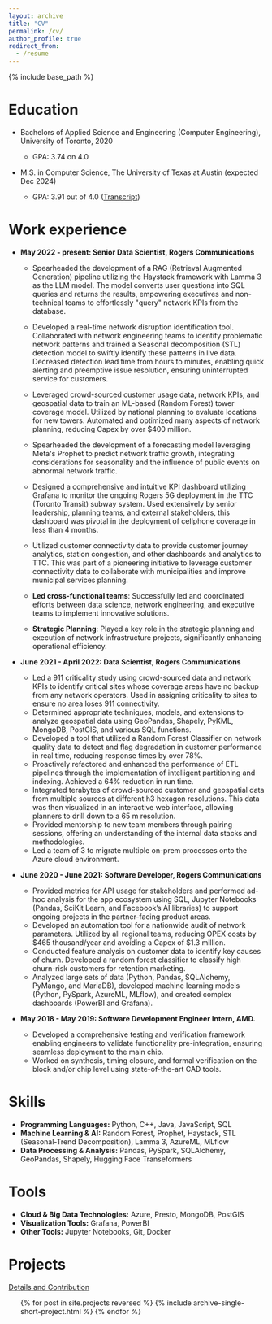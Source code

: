 ```yaml
---
layout: archive
title: "CV"
permalink: /cv/
author_profile: true
redirect_from:
  - /resume
---
```


{% include base_path %}

Education
======
* Bachelors of Applied Science and Engineering (Computer Engineering), University of Toronto, 2020
  * GPA: 3.74 on 4.0

* M.S. in Computer Science, The University of Texas at Austin (expected Dec 2024)
  * GPA: 3.91 out of 4.0 ([Transcript](https://abhi-p.github.io/files/Abhishek_Paul_University_of_Texas_Unofficial_Transcripts.pdf))


Work experience
======

* **May 2022 - present: Senior Data Scientist, Rogers Communications**
  * Spearheaded the development of a RAG (Retrieval Augmented Generation) pipeline utilizing the Haystack framework with Lamma 3 as the LLM model. The model converts user questions into SQL queries and returns the results, empowering executives and non-technical teams to effortlessly "query" network KPIs from the database.
   
  * Developed a real-time network disruption identification tool. Collaborated with network engineering teams to identify problematic network patterns and trained a Seasonal decomposition (STL) detection model to swiftly identify these patterns in live data. Decreased detection lead time from hours to minutes, enabling quick alerting and preemptive issue resolution, ensuring uninterrupted service for customers.
  * Leveraged crowd-sourced customer usage data, network KPIs, and geospatial data to train an ML-based (Random Forest) tower coverage model. Utilized by national planning to evaluate locations for new towers. Automated and optimized many aspects of network planning, reducing Capex by over $400 million.
  * Spearheaded the development of a forecasting model leveraging Meta's Prophet to predict network traffic growth, integrating considerations for seasonality and the influence of public events on abnormal network traffic.
  * Designed a comprehensive and intuitive KPI dashboard utilizing Grafana to monitor the ongoing Rogers 5G deployment in the TTC (Toronto Transit) subway system. Used extensively by senior leadership, planning teams, and external stakeholders, this dashboard was pivotal in the deployment of cellphone coverage in less than 4 months. 
  * Utilized customer connectivity data to provide customer journey analytics, station congestion, and other dashboards and analytics to TTC. This was part of a pioneering initiative to leverage customer connectivity data to collaborate with municipalities and improve municipal services planning.

  * **Led cross-functional teams**: Successfully led and coordinated efforts between data science, network engineering, and executive teams to implement innovative solutions.
  * **Strategic Planning**: Played a key role in the strategic planning and execution of network infrastructure projects, significantly enhancing operational efficiency.


* **June 2021 - April 2022: Data Scientist, Rogers Communications**
  * Led a 911 criticality study using crowd-sourced data and network KPIs to identify critical sites whose coverage areas have no backup from any network operators. Used in assigning criticality to sites to ensure no area loses 911 connectivity.
  * Determined appropriate techniques, models, and extensions to analyze geospatial data using GeoPandas, Shapely, PyKML, MongoDB, PostGIS, and various SQL functions.
  * Developed a tool that utilized a Random Forest Classifier on network quality data to detect and flag degradation in customer performance in real time, reducing response times by over 78%.
  * Proactively refactored and enhanced the performance of ETL pipelines through the implementation of intelligent partitioning and indexing. Achieved a 64% reduction in run time.
  * Integrated terabytes of crowd-sourced customer and geospatial data from multiple sources at different h3 hexagon resolutions. This data was then visualized in an interactive web interface, allowing planners to drill down to a 65 m resolution.
  * Provided mentorship to new team members through pairing sessions, offering an understanding of the internal data stacks and methodologies.
  * Led a team of 3 to migrate multiple on-prem processes onto the Azure cloud environment.



* **June 2020 - June 2021: Software Developer, Rogers Communications**
  * Provided metrics for API usage for stakeholders and performed ad-hoc analysis for the app ecosystem using SQL, Jupyter Notebooks (Pandas, SciKit Learn, and Facebook’s AI libraries) to support ongoing projects in the partner-facing product areas.
  * Developed an automation tool for a nationwide audit of network parameters. Utilized by all regional teams, reducing OPEX costs by $465 thousand/year and avoiding a Capex of $1.3 million.
  * Conducted feature analysis on customer data to identify key causes of churn. Developed a random forest classifier to classify high churn-risk customers for retention marketing.
  * Analyzed large sets of data (Python, Pandas, SQLAlchemy, PyMango, and MariaDB), developed machine learning models (Python, PySpark, AzureML, MLflow), and created complex dashboards (PowerBI and Grafana).

* **May 2018 - May 2019: Software Development Engineer Intern, AMD.**
    * Developed a comprehensive testing and verification framework enabling engineers to validate functionality pre-integration, ensuring seamless deployment to the main chip.
    * Worked on synthesis, timing closure, and formal verification on the block and/or chip level using state-of-the-art CAD tools. 
  
Skills
======
* **Programming Languages:**  Python, C++, Java, JavaScript, SQL
* **Machine Learning & AI:** Random Forest, Prophet, Haystack, STL (Seasonal-Trend Decomposition), Lamma 3, AzureML, MLflow
* **Data Processing & Analysis:** Pandas, PySpark, SQLAlchemy, GeoPandas, Shapely, Hugging Face Transeformers


Tools
======
* **Cloud & Big Data Technologies:** Azure, Presto, MongoDB, PostGIS
* **Visualization Tools:** Grafana, PowerBI
* **Other Tools:** Jupyter Notebooks, Git, Docker


Projects
======
<i class="fas fa-link" aria-hidden="true"></i>  <a href="https://abhi-p.github.io/projects/">Details and Contribution</a>
<ul>{% for post in site.projects reversed %}
  {% include archive-single-short-project.html %}
{% endfor %}</ul>


